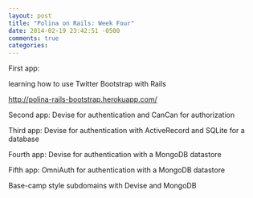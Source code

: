```yaml
---
layout: post
title: "Polina on Rails: Week Four"
date: 2014-02-19 23:42:51 -0500
comments: true
categories: 
---
```


First app:

learning how to use Twitter Bootstrap with Rails

http://polina-rails-bootstrap.herokuapp.com/

Second app:
Devise for authentication and CanCan for authorization

Third app:
Devise for authentication with ActiveRecord and SQLite for a database

Fourth app:
Devise for authentication with a MongoDB datastore

Fifth app:
OmniAuth for authentication with a MongoDB datastore


Base-camp style subdomains with Devise and MongoDB



